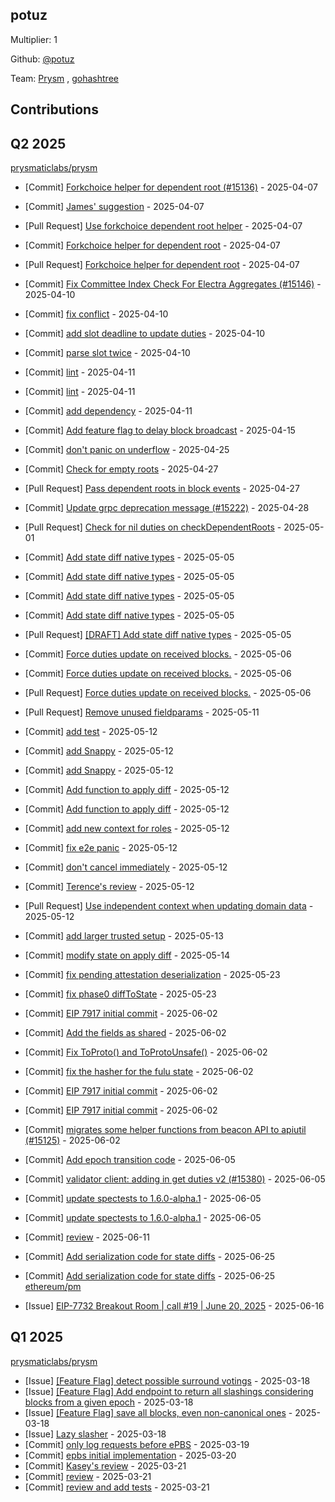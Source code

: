 
## potuz
Multiplier: 1

Github: [@potuz](https://github.com/potuz)

Team: [Prysm](https://github.com/Prysmaticlabs/Prysm/pulls?q=author%3Apotuz) , [gohashtree](https://github.com/prysmaticlabs/gohashtree/pulls?q=author%3Apotuz)

## Contributions

## Q2 2025


[prysmaticlabs/prysm](https://github.com/prysmaticlabs/prysm)
* [Commit] [Forkchoice helper for dependent root (#15136)](https://github.com/prysmaticlabs/prysm/commit/0d7d9bd5fc1cd2c51ee37f25b2cd578893c455c9) - 2025-04-07
* [Commit] [James' suggestion](https://github.com/prysmaticlabs/prysm/commit/4e4700b9be34d7dbfd36f58e2606b39f480a0fcc) - 2025-04-07
* [Pull Request] [Use forkchoice dependent root helper](https://github.com/prysmaticlabs/prysm/pull/15137) - 2025-04-07
* [Commit] [Forkchoice helper for dependent root](https://github.com/prysmaticlabs/prysm/commit/b4ed6ab4558555d337c0a942cbf44ad7fe94cef2) - 2025-04-07
* [Pull Request] [Forkchoice helper for dependent root](https://github.com/prysmaticlabs/prysm/pull/15136) - 2025-04-07
* [Commit] [Fix Committee Index Check For Electra Aggregates (#15146)](https://github.com/OffchainLabs/prysm/commit/81019ef17396ec46bb413cd5f325df79f5adcd56) - 2025-04-10
* [Commit] [fix conflict](https://github.com/OffchainLabs/prysm/commit/f60394e6758da7785b7606e1df4d584400a44d8b) - 2025-04-10
* [Commit] [add slot deadline to update duties](https://github.com/OffchainLabs/prysm/commit/2d5ad13545f71d0c98fa26ff27789a2d74bb89c4) - 2025-04-10
* [Commit] [parse slot twice](https://github.com/OffchainLabs/prysm/commit/d6f44bb0825e3634c93e669bc158b3dcdbbaa67f) - 2025-04-10
* [Commit] [lint](https://github.com/OffchainLabs/prysm/commit/1b6beec4f56e6b307e18a10dcb16d9437bc7fda6) - 2025-04-11
* [Commit] [lint](https://github.com/OffchainLabs/prysm/commit/0b93ca341ae760027ac751ce9003b1c6b9e2c0d8) - 2025-04-11
* [Commit] [add dependency](https://github.com/OffchainLabs/prysm/commit/44499216aa1d8ac659e8f1a533da4a02fc6c4e0f) - 2025-04-11
* [Commit] [Add feature flag to delay block broadcast](https://github.com/OffchainLabs/prysm/commit/0c69601014aa30a9abf5c2167968ab4cfc74c46b) - 2025-04-15
* [Commit] [don't panic on underflow](https://github.com/OffchainLabs/prysm/commit/aa06ce5e0e227b8240788e3b52cb38757420da7f) - 2025-04-25
* [Commit] [Check for empty roots](https://github.com/OffchainLabs/prysm/commit/39133cad8d3af8c2e70ddd519ae1b1d3757f22d3) - 2025-04-27
* [Pull Request] [Pass dependent roots in block events](https://github.com/OffchainLabs/prysm/pull/15227) - 2025-04-27
* [Commit] [Update grpc deprecation message (#15222)](https://github.com/OffchainLabs/prysm/commit/efaf6649e7b88cf1b90ba3c8536d5c509ce93858) - 2025-04-28
* [Pull Request] [Check for nil duties on checkDependentRoots](https://github.com/OffchainLabs/prysm/pull/15241) - 2025-05-01
* [Commit] [Add state diff native types](https://github.com/OffchainLabs/prysm/commit/c461552ccad99865c024a4ee33be266f497233cc) - 2025-05-05
* [Commit] [Add state diff native types](https://github.com/OffchainLabs/prysm/commit/d9f600165bbbdfca551c6d930fc81c6356e41aad) - 2025-05-05
* [Commit] [Add state diff native types](https://github.com/OffchainLabs/prysm/commit/0c8c7c1082bd8def9bfd9eaa90973ba266f6f006) - 2025-05-05
* [Commit] [Add state diff native types](https://github.com/OffchainLabs/prysm/commit/5a7298e2c5f3fdbc3d98970058bad3d2ff7b85d6) - 2025-05-05
* [Pull Request] [[DRAFT] Add state diff native types](https://github.com/OffchainLabs/prysm/pull/15250) - 2025-05-05
* [Commit] [Force duties update on received blocks.](https://github.com/OffchainLabs/prysm/commit/d8d859ddfcc5e103d18dda07d1c27eb3315f852d) - 2025-05-06
* [Commit] [Force duties update on received blocks.](https://github.com/OffchainLabs/prysm/commit/046d1211671ade64797349d7e9ffecac6b724b5c) - 2025-05-06
* [Pull Request] [Force duties update on received blocks.](https://github.com/OffchainLabs/prysm/pull/15251) - 2025-05-06
* [Pull Request] [Remove unused fieldparams](https://github.com/OffchainLabs/prysm/pull/15263) - 2025-05-11
* [Commit] [add test](https://github.com/OffchainLabs/prysm/commit/fe9abaedcaa415291b9dcfff38a1b960383cafef) - 2025-05-12
* [Commit] [add Snappy](https://github.com/OffchainLabs/prysm/commit/8fc27953e31baeafdcf154ce88096f9fefd3c8a0) - 2025-05-12
* [Commit] [add Snappy](https://github.com/OffchainLabs/prysm/commit/147dbe3a51d4e95ffaf3d6c0eca963773e376cd2) - 2025-05-12
* [Commit] [Add function to apply diff](https://github.com/OffchainLabs/prysm/commit/d3986fe59c7bc8ffa6d89bbe18fb34738234adac) - 2025-05-12
* [Commit] [Add function to apply diff](https://github.com/OffchainLabs/prysm/commit/594851b98b9726c0ad140c6fec06c26cf83739c3) - 2025-05-12
* [Commit] [add new context for roles](https://github.com/OffchainLabs/prysm/commit/b32a569043cb028f987c9fd78e2a371cadb3eed2) - 2025-05-12
* [Commit] [fix e2e panic](https://github.com/OffchainLabs/prysm/commit/8d340fff03747df5e1d8b47efccca780fbadbfdf) - 2025-05-12
* [Commit] [don't cancel immediately](https://github.com/OffchainLabs/prysm/commit/625e4714fe6900e7ee24ca5f863eb2d76db553e7) - 2025-05-12
* [Commit] [Terence's review](https://github.com/OffchainLabs/prysm/commit/2a648db72e38c1f1e3df365f78037d0401dac9fa) - 2025-05-12
* [Pull Request] [Use independent context when updating domain data](https://github.com/OffchainLabs/prysm/pull/15268) - 2025-05-12
* [Commit] [add larger trusted setup](https://github.com/OffchainLabs/prysm/commit/13ff5ec592aa4fc3b65638beac75a24dacac7c16) - 2025-05-13
* [Commit] [modify state on apply diff](https://github.com/OffchainLabs/prysm/commit/a6d838c991a647b592a06ac76167fc9377fe909a) - 2025-05-14
* [Commit] [fix pending attestation deserialization](https://github.com/OffchainLabs/prysm/commit/d169864159ce8562d86e074568d50a18830b1fd1) - 2025-05-23
* [Commit] [fix phase0 diffToState](https://github.com/OffchainLabs/prysm/commit/7e76be4472791dc8f20ee1fdb706a93d6c11cd0b) - 2025-05-23
* [Commit] [EIP 7917 initial commit](https://github.com/OffchainLabs/prysm/commit/5f7a26394749f213c930e4bc758f975e0d237216) - 2025-06-02
* [Commit] [Add the fields as shared](https://github.com/OffchainLabs/prysm/commit/d518a9fe89b529a69097c736ea1910df1e055807) - 2025-06-02
* [Commit] [Fix ToProto() and ToProtoUnsafe()](https://github.com/OffchainLabs/prysm/commit/e8cf6ce0515c3fef29c5e67280b39e026b6acaa5) - 2025-06-02
* [Commit] [fix the hasher for the fulu state](https://github.com/OffchainLabs/prysm/commit/681b6e5fd4d23f6465af224a492468adebf9ab08) - 2025-06-02
* [Commit] [EIP 7917 initial commit](https://github.com/OffchainLabs/prysm/commit/c346ccae7720ed7f1f6b29282a4fc3614a4607a8) - 2025-06-02
* [Commit] [EIP 7917 initial commit](https://github.com/OffchainLabs/prysm/commit/e54808de9153886c3c1b1409981c927fbb29df0e) - 2025-06-02
* [Commit] [migrates some helper functions from beacon API to apiutil (#15125)](https://github.com/OffchainLabs/prysm/commit/4a1c627f6fc92e9b0df7eb4c956240b16aa455b8) - 2025-06-02
* [Commit] [Add epoch transition code](https://github.com/OffchainLabs/prysm/commit/df51cf9c1834e8705ed3ef993fc26dc76fa5e591) - 2025-06-05
* [Commit] [validator client: adding in get duties v2 (#15380)](https://github.com/OffchainLabs/prysm/commit/8c324cc491e053642f36f6878c74e4c06902d273) - 2025-06-05
* [Commit] [update spectests to 1.6.0-alpha.1](https://github.com/OffchainLabs/prysm/commit/087eb17ac23a4965711ac1f418ec415d92389231) - 2025-06-05
* [Commit] [update spectests to 1.6.0-alpha.1](https://github.com/OffchainLabs/prysm/commit/b4751120dddee45106736bc9f05766638fa658bd) - 2025-06-05
* [Commit] [review](https://github.com/OffchainLabs/prysm/commit/4323478a466550759b26dea2641a3f7a25560f24) - 2025-06-11

* [Commit] [Add serialization code for state diffs](https://github.com/OffchainLabs/prysm/commit/007db8d3c6eff62502124704b5de82f75f357512) - 2025-06-25
* [Commit] [Add serialization code for state diffs](https://github.com/OffchainLabs/prysm/commit/20bcd2037c75e3b8c1c4498e24392f03968747c0) - 2025-06-25
[ethereum/pm](https://github.com/ethereum/pm)
* [Issue] [EIP-7732 Breakout Room | call #19 |  June 20, 2025](https://github.com/ethereum/pm/issues/1575) - 2025-06-16
## Q1 2025

[prysmaticlabs/prysm](https://github.com/prysmaticlabs/prysm)
* [Issue] [[Feature Flag] detect possible surround votings](https://github.com/prysmaticlabs/prysm/issues/15069) - 2025-03-18
* [Issue] [[Feature Flag] Add endpoint to return all slashings considering blocks from a given epoch](https://github.com/prysmaticlabs/prysm/issues/15068) - 2025-03-18
* [Issue] [[Feature Flag] save all blocks, even non-canonical ones](https://github.com/prysmaticlabs/prysm/issues/15067) - 2025-03-18
* [Issue] [Lazy slasher](https://github.com/prysmaticlabs/prysm/issues/15066) - 2025-03-18
* [Commit] [only log requests before ePBS](https://github.com/prysmaticlabs/prysm/commit/f9feb4276ac7ab8f620a89f5740f03e19f933edf) - 2025-03-19
* [Commit] [epbs initial implementation](https://github.com/prysmaticlabs/prysm/commit/d6978e64f1121d1db51421048b042adc3636fa3d) - 2025-03-20
* [Commit] [Kasey's review](https://github.com/prysmaticlabs/prysm/commit/b163560c941a8d5ba3d128d3cacea89c0da86cf2) - 2025-03-21
* [Commit] [review](https://github.com/prysmaticlabs/prysm/commit/3fff01f6cb9074adb77a8ba89c51c686d8a8be40) - 2025-03-21
* [Commit] [review and add tests](https://github.com/prysmaticlabs/prysm/commit/82b844ffe96f7f6fca4db3c2b712528d85839ddc) - 2025-03-21
